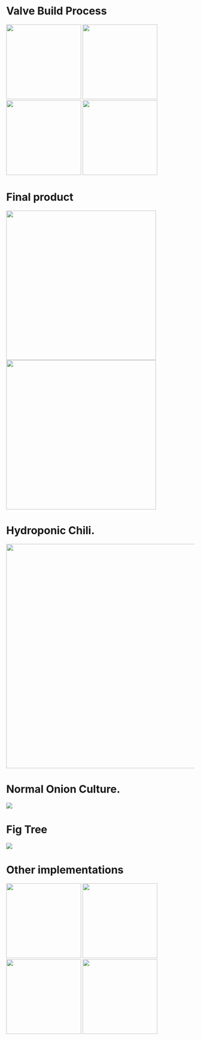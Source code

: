 # Valve Build Process
<img src="https://image.ibb.co/ccTEeT/Whats_App_Image_2018_07_29_at_01_23_14_2.jpg" width="200"> <img src="https://image.ibb.co/eDdQm8/Whats_App_Image_2018_07_29_at_01_23_14_1.jpg" width="200"> <img src="https://image.ibb.co/d377zT/Whats_App_Image_2018_07_29_at_01_23_13.jpg" height="200"> <img src="https://image.ibb.co/m2H7zT/Whats_App_Image_2018_07_29_at_01_23_14.jpg" height="200">

# Final product

<img src="https://image.ibb.co/h5drR8/Whats_App_Image_2018_07_29_at_01_22_33.jpg" width="400"> <img src="https://image.ibb.co/gHZnzT/Whats_App_Image_2018_07_29_at_01_22_45.jpg" width="400">


# Hydroponic Chili.

<img src="https://image.ibb.co/dre1B8/Whats_App_Image_2018_07_29_at_21_23_06_1.jpg" width="600">

# Normal Onion Culture.

<img src="https://image.ibb.co/iS4CJo/Whats_App_Image_2018_07_29_at_21_23_09_1.jpg">

# Fig Tree

<img src="https://image.ibb.co/gqfmdo/Whats_App_Image_2018_07_29_at_21_23_06.jpg">

# Other implementations

<img src="https://image.ibb.co/iS4CJo/Whats_App_Image_2018_07_29_at_21_23_09_1.jpg" width="200"> <img src="https://image.ibb.co/mY2cjT/Whats_App_Image_2018_07_29_at_21_23_09.jpg" width="200"> <img src="https://image.ibb.co/fkrsJo/Whats_App_Image_2018_07_29_at_21_23_08_1.jpg" width="200"> <img src="https://image.ibb.co/jW7or8/Whats_App_Image_2018_07_29_at_21_23_08.jpg" width="200">




